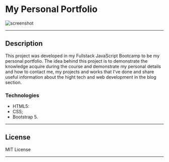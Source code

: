 # My Personal Portfolio

![screenshot](https://user-images.githubusercontent.com/63374582/116685204-a14b2600-a9ba-11eb-9400-ec386a93d089.png)

---

## Description

This project was developed in my Fullstack JavaScript Bootcamp to be my personal portfolio. The idea behind this project is to demonstrate the knowledge acquire during the course and demonstrate my personal details and how to contact me, my projects and works that I've done and share useful information about the hight tech and web development in the blog section.

### Technologies

- HTML5:
- CSS;
- Bootstrap 5.

---

## License

MIT License

---
